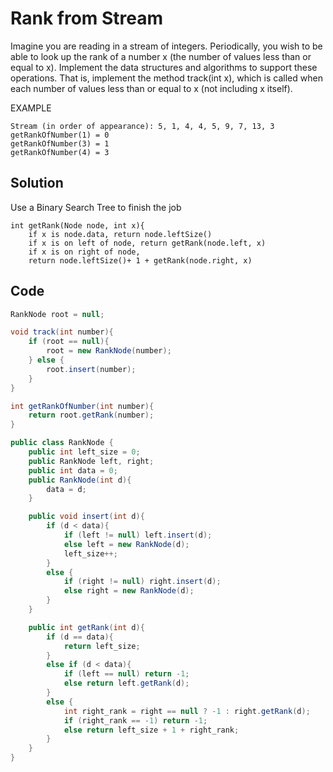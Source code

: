 # Rank from Stream

Imagine you are reading in a stream of integers. Periodically, you wish to be able to look up the rank of a number x (the number of values less than or equal to x). Implement the data structures and algorithms to support these operations. That is, implement the method track(int x), which is called when each number of values less than or equal to x (not including x itself).

EXAMPLE

    Stream (in order of appearance): 5, 1, 4, 4, 5, 9, 7, 13, 3
    getRankOfNumber(1) = 0
    getRankOfNumber(3) = 1
    getRankOfNumber(4) = 3

## Solution

 Use a Binary Search Tree to finish the job
 
 	int getRank(Node node, int x){
 		if x is node.data, return node.leftSize()
 		if x is on left of node, return getRank(node.left, x)
 		if x is on right of node,
 		return node.leftSize()+ 1 + getRank(node.right, x)

## Code

```java
RankNode root = null;

void track(int number){
    if (root == null){
        root = new RankNode(number);
    } else {
        root.insert(number);
    }
}

int getRankOfNumber(int number){
    return root.getRank(number);
}

public class RankNode {
    public int left_size = 0;
    public RankNode left, right;
    public int data = 0;
    public RankNode(int d){
        data = d;
    }

    public void insert(int d){
        if (d < data){
            if (left != null) left.insert(d);
            else left = new RankNode(d);
            left_size++;
        }
        else {
            if (right != null) right.insert(d);
            else right = new RankNode(d);
        }
    }

    public int getRank(int d){
        if (d == data){
            return left_size;
        }
        else if (d < data){
            if (left == null) return -1;
            else return left.getRank(d);
        }
        else {
            int right_rank = right == null ? -1 : right.getRank(d);
            if (right_rank == -1) return -1;
            else return left_size + 1 + right_rank;
        }
    }
}
```


